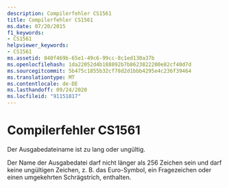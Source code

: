 ```yaml
---
description: Compilerfehler CS1561
title: Compilerfehler CS1561
ms.date: 07/20/2015
f1_keywords:
- CS1561
helpviewer_keywords:
- CS1561
ms.assetid: 840f469b-65e1-49c6-99cc-8c1ed130a37b
ms.openlocfilehash: 1da22052d4b188892b7b8623822200e82cf40d7d
ms.sourcegitcommit: 5b475c1855b32cf78d2d1bbb4295e4c236f39464
ms.translationtype: MT
ms.contentlocale: de-DE
ms.lasthandoff: 09/24/2020
ms.locfileid: "91151817"
---
```

# <a name="compiler-error-cs1561"></a>Compilerfehler CS1561

Der Ausgabedateiname ist zu lang oder ungültig.  
  
 Der Name der Ausgabedatei darf nicht länger als 256 Zeichen sein und darf keine ungültigen Zeichen, z. B. das Euro-Symbol, ein Fragezeichen oder einen umgekehrten Schrägstrich, enthalten.
